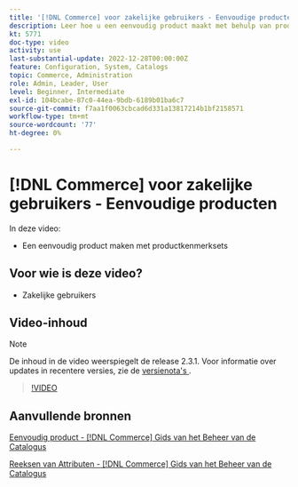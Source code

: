 ```yaml
---
title: '[!DNL Commerce] voor zakelijke gebruikers - Eenvoudige producten'
description: Leer hoe u een eenvoudig product maakt met behulp van productkenmerksets.
kt: 5771
doc-type: video
activity: use
last-substantial-update: 2022-12-28T00:00:00Z
feature: Configuration, System, Catalogs
topic: Commerce, Administration
role: Admin, Leader, User
level: Beginner, Intermediate
exl-id: 104bcabe-87c0-44ea-9bdb-6189b01ba6c7
source-git-commit: f7aa1f0063cbcad6d331a13817214b1bf2158571
workflow-type: tm+mt
source-wordcount: '77'
ht-degree: 0%

---
```


# [!DNL Commerce] voor zakelijke gebruikers - Eenvoudige producten

In deze video:

- Een eenvoudig product maken met productkenmerksets

## Voor wie is deze video?

- Zakelijke gebruikers

## Video-inhoud

>[!NOTE]
>
>De inhoud in de video weerspiegelt de release 2.3.1. Voor informatie over updates in recentere versies, zie de [ versienota&#39;s ](https://experienceleague.adobe.com/docs/commerce-operations/release/notes/overview.html).

>[!VIDEO](https://video.tv.adobe.com/v/35956?quality=12&learn=on)

## Aanvullende bronnen

[ Eenvoudig product -  [!DNL Commerce]  Gids van het Beheer van de Catalogus ](https://experienceleague.adobe.com/docs/commerce-admin/catalog/products/types/product-create-simple.html)

[ Reeksen van Attributen -  [!DNL Commerce]  Gids van het Beheer van de Catalogus ](https://experienceleague.adobe.com/docs/commerce-admin/catalog/product-attributes/create/attribute-sets.html)
